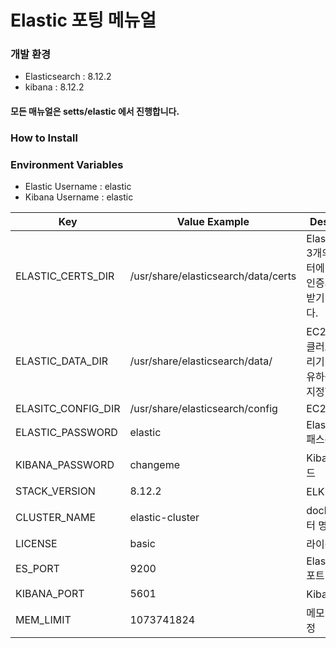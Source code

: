 # Elastic 포팅 메뉴얼

### 개발 환경

- Elasticsearch : 8.12.2
- kibana : 8.12.2

#### 모든 매뉴얼은 setts/elastic 에서 진행합니다.


### How to Install

### Environment Variables

- Elastic Username : elastic
- Kibana Username : elastic

| Key | Value Example | Description |
| --- | --- | --- |
| ELASTIC_CERTS_DIR | /usr/share/elasticsearch/data/certs | Elasticsearch 3개의 클러스터에 동일한 ca 인증서를 발급받기 위한 입니다. |
| ELASTIC_DATA_DIR | /usr/share/elasticsearch/data/ | EC2에 3개의 클러스터를 올리기 때문에 공유하는 폴더을 지정합니다. |
| ELASITC_CONFIG_DIR | /usr/share/elasticsearch/config | EC2  |
| ELASTIC_PASSWORD | elastic | Elasticsearch 패스워드 |
| KIBANA_PASSWORD | changeme | Kibana 패스워드 |
| STACK_VERSION | 8.12.2 | ELK 버전 정보 |
| CLUSTER_NAME | elastic-cluster | docker 클러스터 명 |
| LICENSE | basic | 라이센스 명 |
| ES_PORT | 9200 | ElasticSearch 포트 |
| KIBANA_PORT | 5601 | Kibana 포트 |
| MEM_LIMIT | 1073741824 | 메모리 제한 설정 |